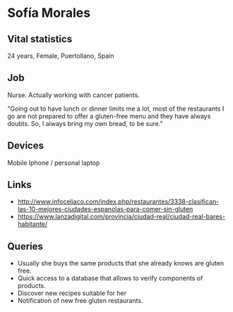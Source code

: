 # Sofía Morales

## Vital statistics
24 years, Female, Puertollano, Spain

## Job 
Nurse. Actually working with cancer patients.

"Going out to have lunch or dinner limits me a lot, most of the restaurants I go are not prepared to offer a gluten-free menu and they have always doubts. So, I always bring my own bread, to be sure."

## Devices
Mobile Iphone / personal laptop

## Links
- http://www.infoceliaco.com/index.php/restaurantes/3338-clasifican-las-10-mejores-ciudades-espanolas-para-comer-sin-gluten
- https://www.lanzadigital.com/provincia/ciudad-real/ciudad-real-bares-habitante/

## Queries
- Usually she buys the same products that she already knows are gluten free.
- Quick access to a database that allows to verify components of products.
- Discover new recipes suitable for her
- Notification of new free gluten restaurants.